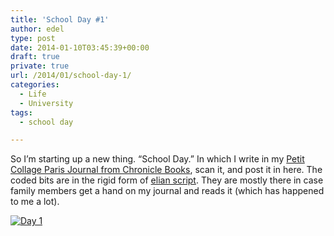 ```yaml
---
title: 'School Day #1'
author: edel
type: post
date: 2014-01-10T03:45:39+00:00
draft: true
private: true
url: /2014/01/school-day-1/
categories:
  - Life
  - University
tags:
  - school day

---
```

So I&#8217;m starting up a new thing. &#8220;School Day.&#8221; In which I write in my [Petit Collage Paris Journal from Chronicle Books][1], scan it, and post it in here. The coded bits are in the rigid form of [elian script][2]. They are mostly there in case family members get a hand on my journal and reads it (which has happened to me a lot).

[<img src="http://scattered.me/wp-content/uploads/2014/01/Day-1.png" alt="Day 1" class="img-responsive" />][3]

<ol class="footnote">
</ol>

 [1]: http://www.chroniclebooks.com/titles/petit-collage-paris-journal.html
 [2]: http://www.ccelian.com/concepca.html
 [3]: http://scattered.me/wp-content/uploads/2014/01/Day-1.png